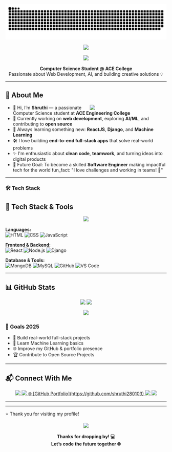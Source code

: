 <p align="center">
  <img src="https://github.com/platane/snk/raw/output/github-contribution-grid-snake.svg" alt="snake gif" />
</p>

<p align="center">
  <img src="https://readme-typing-svg.demolab.com?font=JetBrains+Mono&size=24&pause=1000&color=FF6EC7&center=true&vCenter=true&width=500&lines=Hi+I'm+Shruthi+💻;I+love+building+cool+things+🪄;Frontend+%7C+AI+%7C+Projects+%F0%9F%94%A5" />
</p>

<p align="center">
  <img src="https://media.giphy.com/media/3ohs4BSacFKI7A717y/giphy.gif" width="400px" />
</p>



<p align="center">
  <b>Computer Science Student @ ACE College</b><br>
  Passionate about Web Development, AI, and building creative solutions 💡
</p>

---



## 💫 About Me

<img align="right" src="https://media.giphy.com/media/3ohs4BSacFKI7A717y/giphy.gif" width="240"/>

- 👋 Hi, I’m **Shruthi** — a passionate Computer Science student at **ACE Engineering College**
- 🔭 Currently working on **web development**, exploring **AI/ML**, and contributing to **open source**
- 🌱 Always learning something new: **ReactJS**, **Django**, and **Machine Learning**
- 🛠️ I love building **end-to-end full-stack apps** that solve real-world problems
- ✨ I'm enthusiastic about **clean code**, **teamwork**, and turning ideas into digital products
- 🎯 Future Goal: To become a skilled **Software Engineer** making impactful tech for the world
fun_fact: "I love challenges and working in teams! 💪"


---

### 🛠 Tech Stack
## 🚀 Tech Stack & Tools

<p align="center">
  <img src="https://skillicons.dev/icons?i=html,css,js,python,c,cpp,java,react,nodejs,express,mongodb,mysql,git,github,vscode,figma,tailwind,linux" />
</p>

**Languages:**  
![HTML](https://img.shields.io/badge/-HTML-E34F26?style=flat&logo=html5&logoColor=white)
![CSS](https://img.shields.io/badge/-CSS-1572B6?style=flat&logo=css3)
![JavaScript](https://img.shields.io/badge/-JavaScript-F7DF1E?style=flat&logo=javascript&logoColor=black)

**Frontend & Backend:**  
![React](https://img.shields.io/badge/-React-61DAFB?style=flat&logo=react&logoColor=black)
![Node.js](https://img.shields.io/badge/-Node.js-339933?style=flat&logo=node.js&logoColor=white)
![Django](https://img.shields.io/badge/-Django-092E20?style=flat&logo=django&logoColor=white)

**Database & Tools:**  
![MongoDB](https://img.shields.io/badge/-MongoDB-47A248?style=flat&logo=mongodb&logoColor=white)
![MySQL](https://img.shields.io/badge/-MySQL-4479A1?style=flat&logo=mysql&logoColor=white)
![GitHub](https://img.shields.io/badge/-GitHub-181717?style=flat&logo=github)
![VS Code](https://img.shields.io/badge/-VSCode-007ACC?style=flat&logo=visual-studio-code)

---

## 📊 GitHub Stats

<p align="center">
  <img src="https://github-readme-stats.vercel.app/api?username=shruthi280103&show_icons=true&theme=radical&border_radius=15&include_all_commits=true&count_private=true&hide_title=false&title_color=fff&icon_color=facc15" height="180" />
  <img src="https://github-readme-streak-stats.herokuapp.com?user=shruthi280103&theme=radical&hide_border=false&border_radius=15" height="180" />
</p>

<p align="center">
  <img src="https://github-readme-activity-graph.vercel.app/graph?username=shruthi280103&bg_color=0d1117&color=3b82f6&line=9333ea&point=facc15&area=true&hide_border=true" />
</p>


### 🎯 Goals 2025

- 🚀 Build real-world full-stack projects  
- 🧠 Learn Machine Learning basics  
- 🌐 Improve my GitHub & portfolio presence  
- 🏆 Contribute to Open Source Projects  

---
## 📬 Connect With Me

<p align="center">

<a href="mailto:shruthishruthi75737@gmail.com">
    <img src="https://img.shields.io/badge/Gmail-D14836?style=for-the-badge&logo=gmail&logoColor=white" />
  </a>
  <a href="https://www.linkedin.com/in/shruthi">
    <img src="https://img.shields.io/badge/LinkedIn-0077B5?style=for-the-badge&logo=linkedin&logoColor=white" />
  </a>
  <a href="https://github.com/shruthi280103">
    🌐 [GitHub Portfolio](https://github.com/shruthi280103)
    <img src="https://img.shields.io/badge/GitHub-100000?style=for-the-badge&logo=github&logoColor=white" />
  </a>
  <a href="https://portfolio-link.com">
    <img src="https://img.shields.io/badge/Portfolio-111827?style=for-the-badge&logo=vercel&logoColor=white" />
  </a>
</p>




---
---
⭐️ Thank you for visiting my profile!
<p align="center">
  <img src="https://media.giphy.com/media/RbDKaczqWovIugyJmW/giphy.gif" width="280" />
</p>

<p align="center">
  <b>Thanks for dropping by! 💻<br>Let’s code the future together 🌐</b>
</p>











